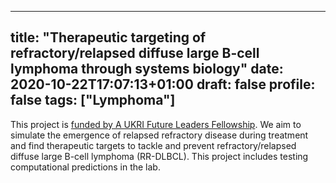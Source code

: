 
---
title: "Therapeutic targeting of refractory/relapsed diffuse large B-cell lymphoma through systems biology"
date: 2020-10-22T17:07:13+01:00
draft: false
profile: false
tags: ["Lymphoma"]
---
This project is [funded by A UKRI Future Leaders Fellowship](https://www.bsms.ac.uk/about/news/2020/10-15-bsms-researcher-receives-prestigious-fellowship.aspx). We aim to simulate the emergence of relapsed refractory disease during treatment and find therapeutic targets to tackle and prevent refractory/relapsed diffuse large B-cell lymphoma (RR-DLBCL). This project includes testing computational predictions in the lab.


